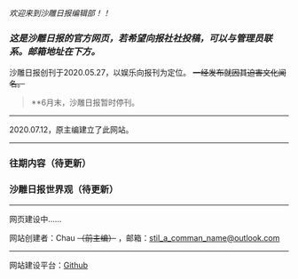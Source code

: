 *欢迎来到沙雕日报编辑部！！*
### ***这是沙雕日报的官方网页，若希望向报社社投稿，可以与管理员联系。邮箱地址在下方。***

沙雕日报创刊于2020.05.27，以娱乐向报刊为定位。
~~一经发布就因其迫害文化闻名。~~
>**6月末，沙雕日报暂时停刊。

***

2020.07.12，原主编建立了此网站。

***
### 往期内容（待更新）

### 沙雕日报世界观（待更新）

***

网页建设中……



网站创建者：Chau ~~（前主编）~~ ，邮箱：stil_a_comman_name@outlook.com
***
网站建设平台：[Github](https://github.com/)
